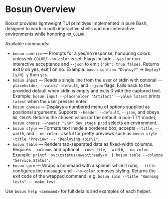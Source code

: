 # Bosun Overview

Bosun provides lightweight TUI primitives implemented in pure Bash, designed to work in both interactive shells and non-interactive environments while honoring `NO_COLOR`.

Available commands:

- `bosun confirm` — Prompts for a yes/no response, honouring colors unless `NO_COLOR`/`--no-color` is set. Flags include `--yes` for non-interactive acceptance and `--json` to emit `{"ok": true|false}`. Returns exit 0 on yes, exit 1 on no. Example: `bosun confirm "Deploy?"` → `Deploy? [y/N] y` then `yes`.
- `bosun input` — Reads a single line from the user or stdin with optional `--placeholder`, `--value/--default`, and `--json` flags. Falls back to the provided default when stdin is empty and exits 0 with the captured text. Example: `bosun input --placeholder "Artifact" --value latest` prints `latest` when the user presses enter.
- `bosun choose` — Displays a numbered menu of options supplied as positional arguments. Supports `--header`, `--default`, `--json`, and obeys `NO_COLOR`. Returns the chosen value (or the default in non-TTY mode); `bosun choose --header "Env" dev stage prod` selects an environment.
- `bosun style` — Formats text inside a bordered box; accepts `--title`, `--width`, and `--no-color`. Useful for pretty previews such as `bosun style --title "Preview" -- "Deploying api@v1"`.
- `bosun table` — Renders tab-separated data as fixed-width columns. Requires `--columns` and optional `--rows-file`, `--width`, `--no-color`. Example: `printf 'svc\tstatus\nweb\tready\n' | bosun table --columns "Service,Status"`.
- `bosun spin` — Wraps a command with a spinner while it runs; `--title` configures the message and `--no-color` removes styling. Returns the exit code of the wrapped command, e.g. `bosun spin --title "Running tests" -- make test`.

Use `bosun help <command>` for full details and examples of each helper.

